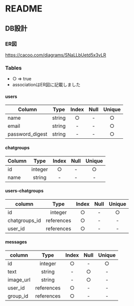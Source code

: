# README

## DB設計

### ER図
https://cacoo.com/diagrams/SNaLLbUetd5x3vLR

### Tables

+ ○ => true
+ associationはER図に記載しました

#### users

| Column | Type | Index | Null | Unique |
|-|:-:|:-:|:-:|:-:|
| name | string | ○ | - | ○ |
| email | string | - | - | ○ |
|password_digest | string | - | - | ○ |

#### chatgroups

| Column | Type | Index | Null | Unique |
|-|:-:|:-:|:-:|:-:|
| id | integer | ○ | - | ○ |
| name | string | - | - | - |

#### users-chatgroups

| column | Type | Index | Null | Unique |
|-|:-:|:-:|:-:|:-:|
| id | integer | ○ | - | ○ |
| chatgroups_id | references | ○ | - | - |
| user_id | references | ○ | - | - |

#### messages


| column | Type | Index | Null | Unique |
|-|:-:|:-:|:-:|:-:|
| id | integer | ○ | - | ○ |
| text | string | - | ○ | - |
| image_url | string | - | ○ | - |
| user_id | references | ○ | - | - |
| group_id | references | ○ | - | - |
